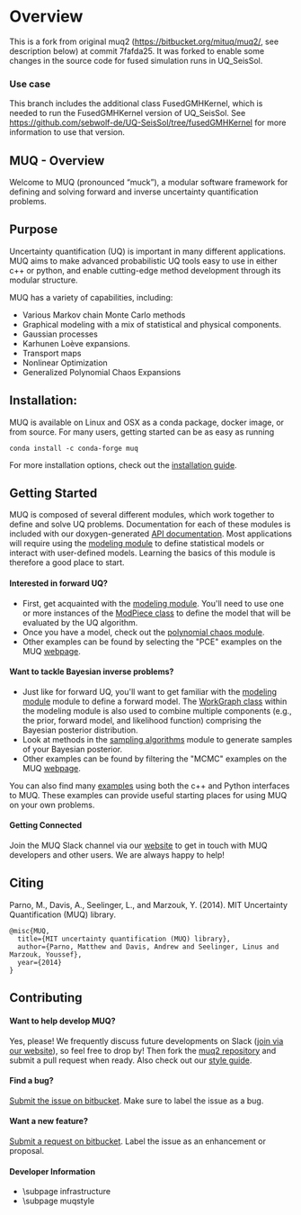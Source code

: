 # Overview
This is a fork from original muq2 (https://bitbucket.org/mituq/muq2/, see description below) at commit 7fafda25. It was forked to enable some changes in the source code for fused simulation runs in UQ_SeisSol.

### Use case
This branch includes the additional class FusedGMHKernel, which is needed to run the FusedGMHKernel version of UQ_SeisSol. See https://github.com/sebwolf-de/UQ-SeisSol/tree/fusedGMHKernel for more information to use that version.

## MUQ - Overview

Welcome to MUQ (pronounced “muck”), a modular software framework for defining and solving forward and inverse uncertainty quantification problems.

## Purpose

Uncertainty quantification (UQ) is important in many different applications.
MUQ aims to make advanced probabilistic UQ tools easy to use in either c++ or python,
and enable cutting-edge method development through its modular structure.

MUQ has a variety of capabilities, including:

*  Various Markov chain Monte Carlo methods
*  Graphical modeling with a mix of statistical and physical components.
*  Gaussian processes
*  Karhunen Loève expansions.
*  Transport maps
*  Nonlinear Optimization
*  Generalized Polynomial Chaos Expansions

## Installation:

MUQ is available on Linux and OSX as a conda package, docker image, or from source. For many users, getting started can be as easy as running

```
conda install -c conda-forge muq
```

For more installation options, check out the [installation guide](https://mituq.bitbucket.io/source/_site/latest/muqinstall.html).

## Getting Started

MUQ is composed of several different modules, which work together to define and solve UQ problems.  Documentation for each of these modules is included with our doxygen-generated [API documentation](https://mituq.bitbucket.io/source/_site/latest/index.html).   Most applications will require using the [modeling module](https://mituq.bitbucket.io/source/_site/latest/group__modeling.html) to define statistical models or interact with user-defined models.  Learning the basics of this module is therefore a good place to start.

#### Interested in forward UQ?

- First, get acquainted with the [modeling module](https://mituq.bitbucket.io/source/_site/latest/group__modeling.html).  You'll need to use one or more instances of the [ModPiece class](https://mituq.bitbucket.io/source/_site/latest/classmuq_1_1Modeling_1_1ModPiece.html) to define the model that will be evaluated by the UQ algorithm.
- Once you have a model, check out the [polynomial chaos module](https://mituq.bitbucket.io/source/_site/latest/group__polychaos.html).
- Other examples can be found by selecting the "PCE" examples on the MUQ [webpage](https://mituq.bitbucket.io/source/_site/examples.html).

#### Want to tackle Bayesian inverse problems?

- Just like for forward UQ, you'll want to get familiar with the [modeling module](https://mituq.bitbucket.io/source/_site/latest/group__modeling.html) module to define a forward model.  The [WorkGraph class](https://mituq.bitbucket.io/source/_site/latest/classmuq_1_1Modeling_1_1WorkGraph.html) within the modeling module is also used to combine multiple components (e.g., the prior, forward model, and likelihood function) comprising the Bayesian posterior distribution.
- Look at methods in the [sampling algorithms](https://mituq.bitbucket.io/source/_site/latest/group__sampling.html) module to generate samples of your Bayesian posterior.
- Other examples can be found by filtering the "MCMC" examples on the MUQ [webpage](https://mituq.bitbucket.io/source/_site/examples.html).

You can also find many [examples](https://mituq.bitbucket.io/source/_site/examples.html) using both the c++ and Python interfaces to MUQ.  These examples can provide useful starting places for using MUQ on your own problems.

#### Getting Connected

Join the MUQ Slack channel via our [website](http://muq.mit.edu/) to get in touch with MUQ developers and other users. We are always happy to help!

## Citing

Parno, M., Davis, A., Seelinger, L., and Marzouk, Y. (2014). MIT Uncertainty Quantification (MUQ) library.

<div><pre><code class="language-plaintext">@misc{MUQ,
  title={MIT uncertainty quantification (MUQ) library},
  author={Parno, Matthew and Davis, Andrew and Seelinger, Linus and Marzouk, Youssef},
  year={2014}
}</code></pre></div>

## Contributing

#### Want to help develop MUQ?

Yes, please! We frequently discuss future developments on Slack ([join via our website](http://muq.mit.edu/)), so feel free to drop by!
Then fork the [muq2 repository](https://bitbucket.org/mituq/muq2/src/master/) and submit a pull request when ready.
Also check out our [style guide](https://mituq.bitbucket.io/source/_site/latest/muqstyle.html).

#### Find a bug?

[Submit the issue on bitbucket](https://bitbucket.org/mituq/muq2/issues/new).  Make sure to label the issue as a bug.

#### Want a new feature?

[Submit a request on bitbucket](https://bitbucket.org/mituq/muq2/issues/new).  Label the issue as an enhancement or proposal.


#### Developer Information
- \subpage infrastructure
- \subpage muqstyle
